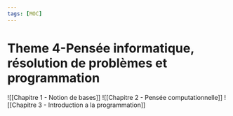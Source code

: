 ```yaml
---
tags: [MOC]
---
```

# Theme 4-Pensée informatique, résolution de problèmes et programmation
![[Chapitre 1 - Notion de bases]]
![[Chapitre 2 - Pensée computationnelle]]
![[Chapitre 3 - Introduction a la programmation]]